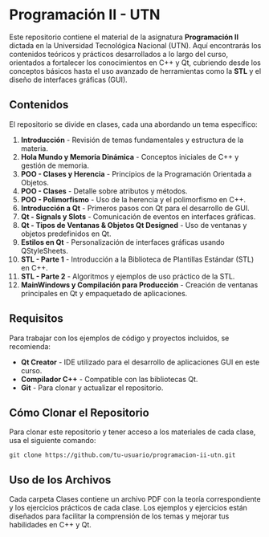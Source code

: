 # Programación II - UTN

Este repositorio contiene el material de la asignatura **Programación II** dictada en la Universidad Tecnológica Nacional (UTN). Aquí encontrarás los contenidos teóricos y prácticos desarrollados a lo largo del curso, orientados a fortalecer los conocimientos en C++ y Qt, cubriendo desde los conceptos básicos hasta el uso avanzado de herramientas como la **STL** y el diseño de interfaces gráficas (GUI).

## Contenidos

El repositorio se divide en clases, cada una abordando un tema específico:

1. **Introducción** - Revisión de temas fundamentales y estructura de la materia.
2. **Hola Mundo y Memoria Dinámica** - Conceptos iniciales de C++ y gestión de memoria.
3. **POO - Clases y Herencia** - Principios de la Programación Orientada a Objetos.
4. **POO - Clases** - Detalle sobre atributos y métodos.
5. **POO - Polimorfismo** - Uso de la herencia y el polimorfismo en C++.
6. **Introducción a Qt** - Primeros pasos con Qt para el desarrollo de GUI.
7. **Qt - Signals y Slots** - Comunicación de eventos en interfaces gráficas.
8. **Qt - Tipos de Ventanas & Objetos Qt Designed** - Uso de ventanas y objetos predefinidos en Qt.
9. **Estilos en Qt** - Personalización de interfaces gráficas usando QStyleSheets.
10. **STL - Parte 1** - Introducción a la Biblioteca de Plantillas Estándar (STL) en C++.
11. **STL - Parte 2** - Algoritmos y ejemplos de uso práctico de la STL.
12. **MainWindows y Compilación para Producción** - Creación de ventanas principales en Qt y empaquetado de aplicaciones.

## Requisitos

Para trabajar con los ejemplos de código y proyectos incluidos, se recomienda:

- **Qt Creator** - IDE utilizado para el desarrollo de aplicaciones GUI en este curso.
- **Compilador C++** - Compatible con las bibliotecas Qt.
- **Git** - Para clonar y actualizar el repositorio.

## Cómo Clonar el Repositorio

Para clonar este repositorio y tener acceso a los materiales de cada clase, usa el siguiente comando:

``` 
git clone https://github.com/tu-usuario/programacion-ii-utn.git
```

## Uso de los Archivos
Cada carpeta Clases contiene un archivo PDF con la teoría correspondiente y los ejercicios prácticos de cada clase. Los ejemplos y ejercicios están diseñados para facilitar la comprensión de los temas y mejorar tus habilidades en C++ y Qt.

